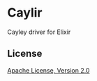 # Caylir

Cayley driver for Elixir


## License

[Apache License, Version 2.0](http://www.apache.org/licenses/LICENSE-2.0)
